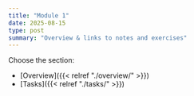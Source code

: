 ```yaml
---
title: "Module 1"
date: 2025-08-15
type: post 
summary: "Overview & links to notes and exercises"
---
```


Choose the section:
- [Overview]({{< relref "./overview/" >}})
- [Tasks]({{< relref "./tasks/" >}})